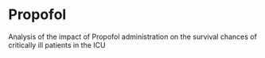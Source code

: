 # Propofol
Analysis of the impact of Propofol administration on the survival chances of critically ill patients in the ICU
